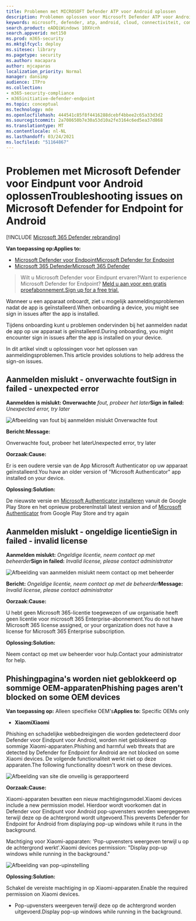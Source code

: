 ```yaml
---
title: Problemen met MICROSOFT Defender ATP voor Android oplossen
description: Problemen oplossen voor Microsoft Defender ATP voor Android
keywords: microsoft, defender, atp, android, cloud, connectiviteit, communicatie
search.product: eADQiWindows 10XVcnh
search.appverid: met150
ms.prod: m365-security
ms.mktglfcycl: deploy
ms.sitesec: library
ms.pagetype: security
ms.author: macapara
author: mjcaparas
localization_priority: Normal
manager: dansimp
audience: ITPro
ms.collection:
- m365-security-compliance
- m365initiative-defender-endpoint
ms.topic: conceptual
ms.technology: mde
ms.openlocfilehash: 444541c85f8f4416288dcebf4bbee2c65a33d3d2
ms.sourcegitcommit: 2a708650b7e30a53d10a2fe3164c6ed5ea37d868
ms.translationtype: MT
ms.contentlocale: nl-NL
ms.lasthandoff: 03/24/2021
ms.locfileid: "51164867"
---
```

# <a name="troubleshooting-issues-on-microsoft-defender-for-endpoint-for-android"></a><span data-ttu-id="b7bff-104">Problemen met Microsoft Defender voor Eindpunt voor Android oplossen</span><span class="sxs-lookup"><span data-stu-id="b7bff-104">Troubleshooting issues on Microsoft Defender for Endpoint for Android</span></span>

[!INCLUDE [Microsoft 365 Defender rebranding](../../includes/microsoft-defender.md)]

<span data-ttu-id="b7bff-105">**Van toepassing op:**</span><span class="sxs-lookup"><span data-stu-id="b7bff-105">**Applies to:**</span></span>
- [<span data-ttu-id="b7bff-106">Microsoft Defender voor Endpoint</span><span class="sxs-lookup"><span data-stu-id="b7bff-106">Microsoft Defender for Endpoint</span></span>](https://go.microsoft.com/fwlink/p/?linkid=2154037)
- [<span data-ttu-id="b7bff-107">Microsoft 365 Defender</span><span class="sxs-lookup"><span data-stu-id="b7bff-107">Microsoft 365 Defender</span></span>](https://go.microsoft.com/fwlink/?linkid=2118804)

> <span data-ttu-id="b7bff-108">Wilt u Microsoft Defender voor Eindpunt ervaren?</span><span class="sxs-lookup"><span data-stu-id="b7bff-108">Want to experience Microsoft Defender for Endpoint?</span></span> [<span data-ttu-id="b7bff-109">Meld u aan voor een gratis proefabonnement.</span><span class="sxs-lookup"><span data-stu-id="b7bff-109">Sign up for a free trial.</span></span>](https://www.microsoft.com/microsoft-365/windows/microsoft-defender-atp?ocid=docs-wdatp-exposedapis-abovefoldlink) 

<span data-ttu-id="b7bff-110">Wanneer u een apparaat onboardt, ziet u mogelijk aanmeldingsproblemen nadat de app is geïnstalleerd.</span><span class="sxs-lookup"><span data-stu-id="b7bff-110">When onboarding a device, you might see sign in issues after the app is installed.</span></span>

<span data-ttu-id="b7bff-111">Tijdens onboarding kunt u problemen ondervinden bij het aanmelden nadat de app op uw apparaat is geïnstalleerd.</span><span class="sxs-lookup"><span data-stu-id="b7bff-111">During onboarding, you might encounter sign in issues after the app is installed on your device.</span></span>

<span data-ttu-id="b7bff-112">In dit artikel vindt u oplossingen voor het oplossen van aanmeldingsproblemen.</span><span class="sxs-lookup"><span data-stu-id="b7bff-112">This article provides solutions to help address the sign-on issues.</span></span>  

## <a name="sign-in-failed---unexpected-error"></a><span data-ttu-id="b7bff-113">Aanmelden mislukt - onverwachte fout</span><span class="sxs-lookup"><span data-stu-id="b7bff-113">Sign in failed - unexpected error</span></span>
<span data-ttu-id="b7bff-114">**Aanmelden is mislukt: Onverwachte** *fout, probeer het later*</span><span class="sxs-lookup"><span data-stu-id="b7bff-114">**Sign in failed:** *Unexpected error, try later*</span></span>

![Afbeelding van fout bij aanmelden mislukt Onverwachte fout](images/f9c3bad127d636c1f150d79814f35d4c.png)

<span data-ttu-id="b7bff-116">**Bericht:**</span><span class="sxs-lookup"><span data-stu-id="b7bff-116">**Message:**</span></span>

<span data-ttu-id="b7bff-117">Onverwachte fout, probeer het later</span><span class="sxs-lookup"><span data-stu-id="b7bff-117">Unexpected error, try later</span></span>

<span data-ttu-id="b7bff-118">**Oorzaak:**</span><span class="sxs-lookup"><span data-stu-id="b7bff-118">**Cause:**</span></span>

<span data-ttu-id="b7bff-119">Er is een oudere versie van de App Microsoft Authenticator op uw apparaat geïnstalleerd.</span><span class="sxs-lookup"><span data-stu-id="b7bff-119">You have an older version of "Microsoft Authenticator" app installed on your device.</span></span>

<span data-ttu-id="b7bff-120">**Oplossing:**</span><span class="sxs-lookup"><span data-stu-id="b7bff-120">**Solution:**</span></span>

<span data-ttu-id="b7bff-121">De nieuwste versie en [Microsoft Authenticator installeren](https://play.google.com/store/apps/details?androidid=com.azure.authenticator) vanuit de Google Play Store en het opnieuw proberen</span><span class="sxs-lookup"><span data-stu-id="b7bff-121">Install latest version and of [Microsoft Authenticator](https://play.google.com/store/apps/details?androidid=com.azure.authenticator) from Google Play Store and try again</span></span>

## <a name="sign-in-failed---invalid-license"></a><span data-ttu-id="b7bff-122">Aanmelden mislukt - ongeldige licentie</span><span class="sxs-lookup"><span data-stu-id="b7bff-122">Sign in failed - invalid license</span></span>

<span data-ttu-id="b7bff-123">**Aanmelden mislukt:** *Ongeldige licentie, neem contact op met beheerder*</span><span class="sxs-lookup"><span data-stu-id="b7bff-123">**Sign in failed:** *Invalid license, please contact administrator*</span></span>

![Afbeelding van aanmelden mislukt neem contact op met beheerder](images/920e433f440fa1d3d298e6a2a43d4811.png)

<span data-ttu-id="b7bff-125">**Bericht:** *Ongeldige licentie, neem contact op met de beheerder*</span><span class="sxs-lookup"><span data-stu-id="b7bff-125">**Message:** *Invalid license, please contact administrator*</span></span>

<span data-ttu-id="b7bff-126">**Oorzaak:**</span><span class="sxs-lookup"><span data-stu-id="b7bff-126">**Cause:**</span></span>

<span data-ttu-id="b7bff-127">U hebt geen Microsoft 365-licentie toegewezen of uw organisatie heeft geen licentie voor microsoft 365 Enterprise-abonnement.</span><span class="sxs-lookup"><span data-stu-id="b7bff-127">You do not have Microsoft 365 license assigned, or your organization does not have a license for Microsoft 365 Enterprise subscription.</span></span>

<span data-ttu-id="b7bff-128">**Oplossing:**</span><span class="sxs-lookup"><span data-stu-id="b7bff-128">**Solution:**</span></span>

<span data-ttu-id="b7bff-129">Neem contact op met uw beheerder voor hulp.</span><span class="sxs-lookup"><span data-stu-id="b7bff-129">Contact your administrator for help.</span></span>

## <a name="phishing-pages-arent-blocked-on-some-oem-devices"></a><span data-ttu-id="b7bff-130">Phishingpagina's worden niet geblokkeerd op sommige OEM-apparaten</span><span class="sxs-lookup"><span data-stu-id="b7bff-130">Phishing pages aren't blocked on some OEM devices</span></span>

<span data-ttu-id="b7bff-131">**Van toepassing op:** Alleen specifieke OEM's</span><span class="sxs-lookup"><span data-stu-id="b7bff-131">**Applies to:** Specific OEMs only</span></span>

-   <span data-ttu-id="b7bff-132">**Xiaomi**</span><span class="sxs-lookup"><span data-stu-id="b7bff-132">**Xiaomi**</span></span>

<span data-ttu-id="b7bff-133">Phishing en schadelijke webbedreigingen die worden gedetecteerd door Defender voor Eindpunt voor Android, worden niet geblokkeerd op sommige Xiaomi-apparaten.</span><span class="sxs-lookup"><span data-stu-id="b7bff-133">Phishing and harmful web threats that are detected by Defender for Endpoint for Android are not blocked on some Xiaomi devices.</span></span> <span data-ttu-id="b7bff-134">De volgende functionaliteit werkt niet op deze apparaten.</span><span class="sxs-lookup"><span data-stu-id="b7bff-134">The following functionality doesn't work on these devices.</span></span>

![Afbeelding van site die onveilig is gerapporteerd](images/0c04975c74746a5cdb085e1d9386e713.png)


<span data-ttu-id="b7bff-136">**Oorzaak:**</span><span class="sxs-lookup"><span data-stu-id="b7bff-136">**Cause:**</span></span>

<span data-ttu-id="b7bff-137">Xiaomi-apparaten bevatten een nieuw machtigingsmodel.</span><span class="sxs-lookup"><span data-stu-id="b7bff-137">Xiaomi devices include a new permission model.</span></span> <span data-ttu-id="b7bff-138">Hierdoor wordt voorkomen dat in Defender voor Eindpunt voor Android pop-upvensters worden weergegeven terwijl deze op de achtergrond wordt uitgevoerd.</span><span class="sxs-lookup"><span data-stu-id="b7bff-138">This prevents Defender for Endpoint for Android from displaying pop-up windows while it runs in the background.</span></span>

<span data-ttu-id="b7bff-139">Machtiging voor Xiaomi-apparaten: 'Pop-upvensters weergeven terwijl u op de achtergrond werkt'.</span><span class="sxs-lookup"><span data-stu-id="b7bff-139">Xiaomi devices permission: "Display pop-up windows while running in the background."</span></span>

![Afbeelding van pop-upinstelling](images/6e48e7b29daf50afddcc6c8c7d59fd64.png)

<span data-ttu-id="b7bff-141">**Oplossing:**</span><span class="sxs-lookup"><span data-stu-id="b7bff-141">**Solution:**</span></span>

<span data-ttu-id="b7bff-142">Schakel de vereiste machtiging in op Xiaomi-apparaten.</span><span class="sxs-lookup"><span data-stu-id="b7bff-142">Enable the required permission on Xiaomi devices.</span></span>

- <span data-ttu-id="b7bff-143">Pop-upvensters weergeven terwijl deze op de achtergrond worden uitgevoerd.</span><span class="sxs-lookup"><span data-stu-id="b7bff-143">Display pop-up windows while running in the background.</span></span>
